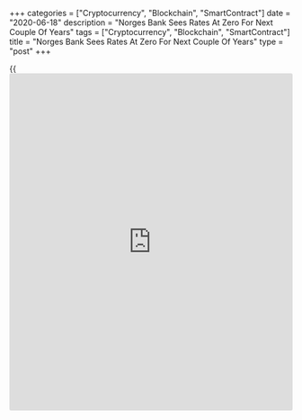 +++
categories = ["Cryptocurrency", "Blockchain", "SmartContract"]
date = "2020-06-18"
description = "Norges Bank Sees Rates At Zero For Next Couple Of Years"
tags = ["Cryptocurrency", "Blockchain", "SmartContract"]
title = "Norges Bank Sees Rates At Zero For Next Couple Of Years"
type = "post"
+++

{{<iframe id="large-banner" src="https://www.bounty.group/#slide=6.0" width="100%" height="600" scrolling="no" style="border: 0px solid rgb(216, 221, 230); border-radius: 3px;">}}

Norway's central bank left its key interest rate unchanged at zero on
Thursday after a surprise cut in May and signaled that it is set to
remain at the current level over the next few years.

The Monetary Policy and Financial Stability Committee unanimously
decided to keep the [policy](https://www.fintechee.com/policy/) rate unchanged at zero percent, Norges Bank
said in a statement. That was in line with economists' expectations.  
  
In May, the rate was cut from 0.25 percent after a cumulative 125 basis
points reduction in two extraordinary sessions in March from 1.50
percent.

"The Committee's current assessment of the outlook and balance of risks
suggests that the [policy](https://www.fintechee.com/policy/) rate will most likely remain at today's level
for some time ahead", Norges Bank Governor Oystein Olsen said.

"The [policy](https://www.fintechee.com/policy/) rate forecast implies a rate at the current level over the
next couple of years, followed by a gradual rise as economic conditions
normalise," Norges Bank said.  
The central bank said activity has picked up faster than expected since
its May [policy](https://www.fintechee.com/policy/) session.

Unemployment has fallen more than anticipated and oil prices have risen,
the bank said. However, activity remains substantially lower than at the
start of the year.  
"There is considerable uncertainty surrounding the path to recovery,"
the bank said.  
  
Low interest rates are helping to accelerate the return to more normal
output and employment levels and thus, reduce the risk of unemployment
becoming entrenched at a high level and of inflation becoming too low
further out.

That said, a long period of low interest rates could increase the risk
of a build-up of financial imbalance, the bank pointed out.

In the Committee's assessment, the outlook and balance of risks imply a
very expansionary monetary [policy](https://www.fintechee.com/policy/) stance, the Norges Bank said.

The central bank also advised the Ministry of Finance to keep the
countercyclical capital buffer rate for banks unchanged at 1.0 percent.

The rate was lowered from 2.5 percent to 1.0 percent in March.  
  
A lower buffer rate reduces the risk that tighter lending standards
could amplify an economic downturn, the central bank said.

For comments and feedback [contact](https://www.playgroundfx.com/contact/): editorial@rtt[news](https://www.letsplayfx.com/blog/forex-news-website/).com

[Economic News][1]

 **What parts of the world are seeing the best (and worst) economic
performances lately? Click[here][2] to check out our [Econ Scorecard][2]
and find out! See up-to-the-moment [ranking](https://www.playgroundfx.com/blog/crypto-exchange-ranking/)s for the best and worst
performers in [GDP][3], [unemployment rate][4], [inflation][2] and much
more.**

   1. www.rtt[news](https://www.letsplayfx.com/blog/forex-news-website/).com/Content/EconomicNews.aspx
   2. www.rtt[news](https://www.letsplayfx.com/blog/forex-news-website/).com/economic-scorecard/world-rank/CPI/highest-performance.aspx
   3. www.rtt[news](https://www.letsplayfx.com/blog/forex-news-website/).com/economic-scorecard/world-rank/GDP/highest-performance.aspx
   4. www.rtt[news](https://www.letsplayfx.com/blog/forex-news-website/).com/economic-scorecard/world-rank/unemployment-rate/lowest-performance.aspx